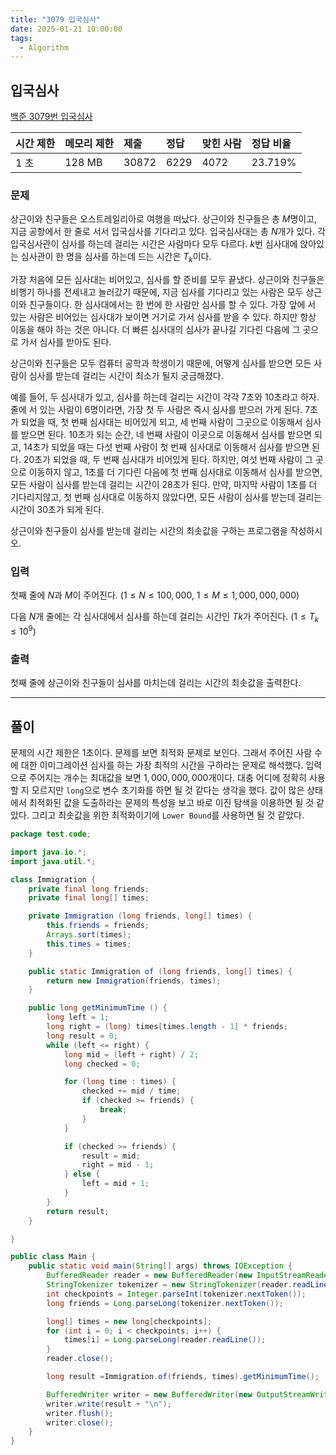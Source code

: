 ```yaml
---
title: "3079 입국심사"
date: 2025-01-21 10:00:00
tags: 
  - Algorithm
---
```


## 입국심사
[백준 3079번 입국심사](https://www.acmicpc.net/problem/3079)

| 시간 제한 | 메모리 제한 | 제출     | 정답    | 맞힌 사람 | 정답 비율   |
|:------|:-------|:-------|:------|:------|:--------|
| 1 초   | 128 MB | 30872 | 6229 | 4072 | 23.719% |

### 문제

상근이와 친구들은 오스트레일리아로 여행을 떠났다. 
상근이와 친구들은 총 $M$명이고, 지금 공항에서 한 줄로 서서 입국심사를 기다리고 있다. 
입국심사대는 총 $N$개가 있다. 
각 입국심사관이 심사를 하는데 걸리는 시간은 사람마다 모두 다르다. 
$k$번 심사대에 앉아있는 심사관이 한 명을 심사를 하는데 드는 시간은 $T_{k}$이다.<br>

가장 처음에 모든 심사대는 비어있고, 심사를 할 준비를 모두 끝냈다. 
상근이와 친구들은 비행기 하나를 전세내고 놀러갔기 때문에, 지금 심사를 기다리고 있는 사람은 모두 상근이와 친구들이다. 
한 심사대에서는 한 번에 한 사람만 심사를 할 수 있다. 
가장 앞에 서 있는 사람은 비어있는 심사대가 보이면 거기로 가서 심사를 받을 수 있다. 
하지만 항상 이동을 해야 하는 것은 아니다. 
더 빠른 심사대의 심사가 끝나길 기다린 다음에 그 곳으로 가서 심사를 받아도 된다.<br>

상근이와 친구들은 모두 컴퓨터 공학과 학생이기 때문에, 
어떻게 심사를 받으면 모든 사람이 심사를 받는데 걸리는 시간이 최소가 될지 궁금해졌다.<br>

예를 들어, 두 심사대가 있고, 
심사를 하는데 걸리는 시간이 각각 7초와 10초라고 하자. 
줄에 서 있는 사람이 6명이라면, 
가장 첫 두 사람은 즉시 심사를 받으러 가게 된다. 
7초가 되었을 때, 첫 번째 심사대는 비어있게 되고, 
세 번째 사람이 그곳으로 이동해서 심사를 받으면 된다. 
10초가 되는 순간, 네 번째 사람이 이곳으로 이동해서 심사를 받으면 되고, 
14초가 되었을 때는 다섯 번째 사람이 첫 번째 심사대로 이동해서 심사를 받으면 된다. 
20초가 되었을 때, 두 번째 심사대가 비어있게 된다. 
하지만, 여섯 번째 사람이 그 곳으로 이동하지 않고, 
1초를 더 기다린 다음에 첫 번째 심사대로 이동해서 심사를 받으면, 
모든 사람이 심사를 받는데 걸리는 시간이 28초가 된다. 
만약, 마지막 사람이 1초를 더 기다리지않고, 
첫 번째 심사대로 이동하지 않았다면, 
모든 사람이 심사를 받는데 걸리는 시간이 30초가 되게 된다.

상근이와 친구들이 심사를 받는데 걸리는 시간의 최솟값을 구하는 프로그램을 작성하시오.

### 입력

첫째 줄에 $N$과 $M$이 주어진다. ($1 ≤ N ≤ 100,000$, $1 ≤ M ≤ 1,000,000,000$)

다음 $N$개 줄에는 각 심사대에서 심사를 하는데 걸리는 시간인 $Tk$가 주어진다. ($1 ≤ T_{k} ≤ 10^9$)

### 출력

첫째 줄에 상근이와 친구들이 심사를 마치는데 걸리는 시간의 최솟값을 출력한다.

---

## 풀이

문제의 시간 제한은 1초이다.
문제를 보면 최적화 문제로 보인다.
그래서 주어진 사람 수에 대한 이미그레이션 심사를 하는 가장 최적의 시간을 구하라는 문제로 해석했다.
입력으로 주어지는 개수는 최대값을 보면 $1,000,000,000$개이다.
대충 어디에 정확히 사용할 지 모르지만 `long`으로 변수 초기화를 하면 될 것 같다는 생각을 했다.
값이 많은 상태에서 최적화된 값을 도출하라는 문제의 특성을 보고 바로 이진 탐색을 이용하면 될 것 같았다.
그리고 최솟값을 위한 최적화이기에 `Lower Bound`를 사용하면 될 것 같았다.

```java
package test.code;

import java.io.*;
import java.util.*;

class Immigration {
    private final long friends;
    private final long[] times;

    private Immigration (long friends, long[] times) {
        this.friends = friends;
        Arrays.sort(times);
        this.times = times;
    }

    public static Immigration of (long friends, long[] times) {
        return new Immigration(friends, times);
    }

    public long getMinimumTime () {
        long left = 1;
        long right = (long) times[times.length - 1] * friends;
        long result = 0;
        while (left <= right) {
            long mid = (left + right) / 2;
            long checked = 0;

            for (long time : times) {
                checked += mid / time;
                if (checked >= friends) {
                    break;
                }
            }

            if (checked >= friends) {
                result = mid;
                right = mid - 1;
            } else {
                left = mid + 1;
            }
        }
        return result;
    }

}

public class Main {
    public static void main(String[] args) throws IOException {
        BufferedReader reader = new BufferedReader(new InputStreamReader(System.in));
        StringTokenizer tokenizer = new StringTokenizer(reader.readLine());
        int checkpoints = Integer.parseInt(tokenizer.nextToken());
        long friends = Long.parseLong(tokenizer.nextToken());

        long[] times = new long[checkpoints];
        for (int i = 0; i < checkpoints; i++) {
            times[i] = Long.parseLong(reader.readLine());
        }
        reader.close();

        long result =Immigration.of(friends, times).getMinimumTime();

        BufferedWriter writer = new BufferedWriter(new OutputStreamWriter(System.out));
        writer.write(result + "\n");
        writer.flush();
        writer.close();
    }
}
```
